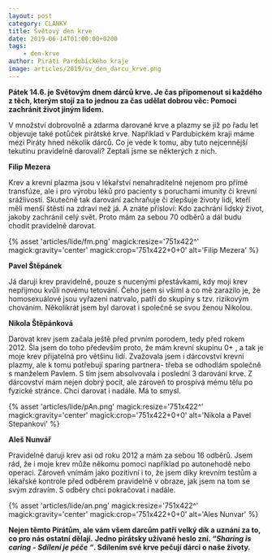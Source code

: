 ```yaml
---
layout: post
category: CLANKY
title: Světový den krve
date: 2019-06-14T01:00:00+0200
tags: 
    - den-krve
author: Piráti Pardubického kraje
image: articles/2019/sv_den_darcu_krve.png
---
```




**Pátek 14.6. je Světovým dnem dárců krve. Je čas připomenout si každého z těch, kterým stojí za to jednou za čas udělat dobrou věc: Pomoci zachránit život jiným lidem.**

V množství dobrovolně a zdarma darované krve a plazmy se již po řadu let objevuje také potůček pirátské krve. Například v Pardubickém kraji máme mezi Piráty hned několik dárců. Co je vede k tomu, aby tuto nejcennější tekutinu pravidelně darovali? 
Zeptali jsme se některých z nich.

**Filip Mezera**

Krev a krevní plazma jsou v lékařství nenahraditelné nejenom pro přímé transfúze, ale i pro výrobu léků pro pacienty s poruchami imunity či krevní srážlivosti. Skutečně tak darování zachraňuje či zlepšuje životy lidí, kteří měli menší štěstí na zdraví než já. A znáte přísloví: Kdo zachrání lidský život, jakoby zachránil celý svět. Proto mám  za sebou 70 odběrů a dál budu chodit pravidelně darovat.

{% asset 'articles/lide/fm.png' magick:resize='751x422^' 
magick:gravity='center' magick:crop='751x422+0+0' alt='Filip Mezera' 
%}

**Pavel Štěpánek**

Já daruji krev pravidelně, pouze s nucenými přestávkami, kdy moji krev nepřijmou kvůli novému tetování. Čeho jsem si všiml a co mě zarazilo je, že homosexuálové jsou vyřazeni natrvalo, patří do skupiny s tzv. rizikovým chováním.
Několikrát jsem byl darovat i společně se svou ženou Nikolou.


**Nikola Štěpánková**

Darovat krev jsem začala ještě před prvním porodem, tedy před rokem 2012. Šla jsem do toho především proto, že mám krevní skupinu 0+ , a tak je moje krev přijatelná pro většinu lidí. Zvažovala jsem i dárcovství krevní plazmy, ale k tomu potřebují sparing partnera- třeba se odhodlám společně s manželem Pavlem. S tím jsem absolvovala i poslední 3 darování krve. Z dárcovství mám nejen dobrý pocit, ale zároveň to prospívá mému tělu po fyzické stránce. Chci darovat i nadále. Má to smysl.

{% asset 'articles/lide/pAn.png' magick:resize='751x422^' 
magick:gravity='center' magick:crop='751x422+0+0' alt='Nikola a Pavel Stepankovi' 
%}

**Aleš Nunvář**

Pravidelně daruji krev asi od roku 2012 a mám za sebou 16 odběrů. Jsem rád, že i moje krev může někomu pomoci například po autonehodě nebo operaci. Zároveň vnímám jako pozitivní i to, že jsem díky krevním testům a lékařské kontrole před odběrem pravidelně v obraze, jak jsem na tom se svým zdravím. S odběry chci pokračovat i nadále.

{% asset 'articles/lide/an.png' magick:resize='751x422^' 
magick:gravity='center' magick:crop='751x422+0+0' alt='Ales Nunvar' 
%}

**Nejen těmto Pirátům, ale vám všem darcům patří velký dík a uznání za to, co pro nás ostatní dělají.**
**Jedno pirátsky užívané heslo zní. *“Sharing is caring - Sdílení je péče “*. Sdílením své krve pečují dárci o naše životy.**
